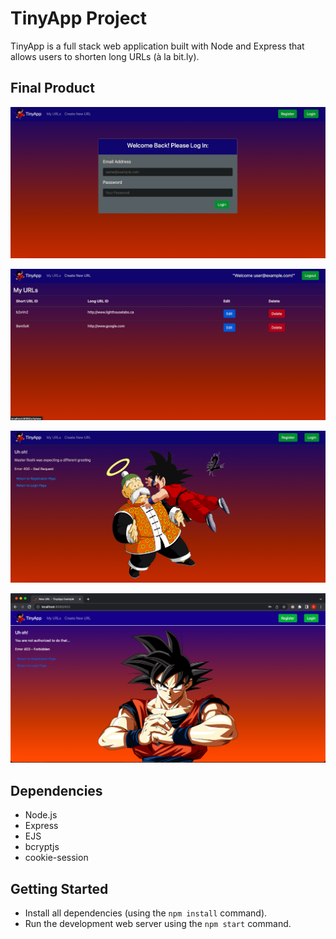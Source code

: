 # TinyApp Project

TinyApp is a full stack web application built with Node and Express that allows users to shorten long URLs (à la bit.ly).

## Final Product
!["Screenshot of Login Page"](https://github.com/Ryan-M-Burns/tinyapp/blob/main/public/images/screenshots/login-page.png)

!["Screenshot of URLs Home Page"](https://github.com/Ryan-M-Burns/tinyapp/blob/main/public/images/screenshots/url-home-page.png)

!["Screenshot of Error 400 Bad Request"](https://github.com/Ryan-M-Burns/tinyapp/blob/main/public/images/screenshots/400-bad-request-page.png)

!["Screenshot of Error 403 Forbidden"](https://github.com/Ryan-M-Burns/tinyapp/blob/main/public/images/screenshots/403-forbidden-page.png)

## Dependencies

- Node.js
- Express
- EJS
- bcryptjs
- cookie-session

## Getting Started

- Install all dependencies (using the `npm install` command).
- Run the development web server using the `npm start` command.